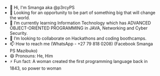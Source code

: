 - 👋 Hi, I'm Smanga aka @p3rcyPS
- 👀 Looking for an opportunity to be part of something big that will change the world.
- 🌱 I’m currently learning Information Technology which has ADVANCED OBJECT-ORIENTED PROGRAMMING in JAVA, Networking and Cyber Security.
- 💞️ I’m looking to collaborate on Hackathons and coding boothcamps.
- 📫 How to reach me (WhatsApp - +27 79 818 0208) (Facebook Smanga PS Mazibuko)
- 😄 Pronouns: He, Him
- ⚡ Fun fact: A woman created the first programming language back in 1843, so power to woman
  
<!---
p3rcyPS/p3rcyPS is a ✨ special ✨ repository because its `README.md` (this file) appears on your GitHub profile.
You can click the Preview link to take a look at your changes.
--->
